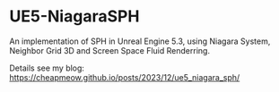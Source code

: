 # UE5-NiagaraSPH
An implementation of SPH in Unreal Engine 5.3, using Niagara System, Neighbor Grid 3D and Screen Space Fluid Renderring.

Details see my blog: https://cheapmeow.github.io/posts/2023/12/ue5_niagara_sph/
